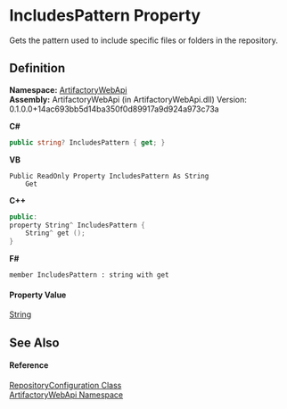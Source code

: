 # IncludesPattern Property


Gets the pattern used to include specific files or folders in the repository.



## Definition
**Namespace:** <a href="75b20af6-7197-02a5-e38f-f7b15eac4732">ArtifactoryWebApi</a>  
**Assembly:** ArtifactoryWebApi (in ArtifactoryWebApi.dll) Version: 0.1.0.0+14ac693bb5d14ba350f0d89917a9d924a973c73a

**C#**
``` C#
public string? IncludesPattern { get; }
```
**VB**
``` VB
Public ReadOnly Property IncludesPattern As String
	Get
```
**C++**
``` C++
public:
property String^ IncludesPattern {
	String^ get ();
}
```
**F#**
``` F#
member IncludesPattern : string with get
```



#### Property Value
<a href="https://learn.microsoft.com/dotnet/api/system.string" target="_blank" rel="noopener noreferrer">String</a>

## See Also


#### Reference
<a href="a6ddf40e-144d-1189-ed67-3ded4542ab2d">RepositoryConfiguration Class</a>  
<a href="75b20af6-7197-02a5-e38f-f7b15eac4732">ArtifactoryWebApi Namespace</a>  
